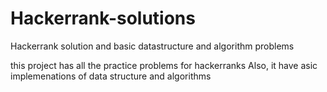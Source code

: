 # Hackerrank-solutions
Hackerrank solution and basic datastructure and algorithm problems


this project has all the practice problems for hackerranks 
Also, it have asic implemenations of data structure and algorithms
